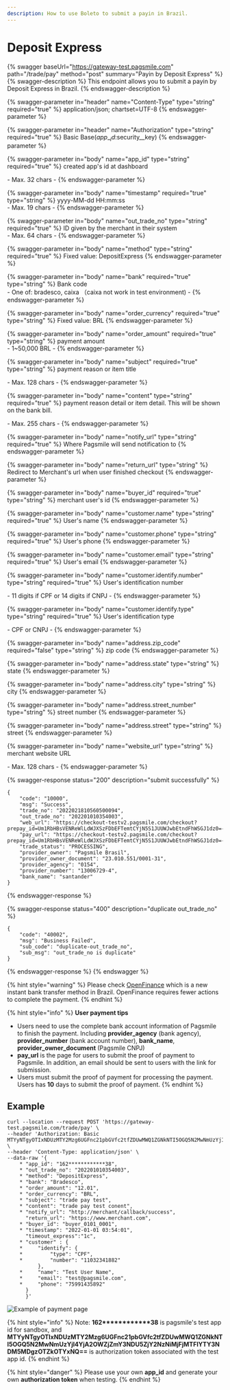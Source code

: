 ```yaml
---
description: How to use Boleto to submit a payin in Brazil.
---
```


# Deposit Express

{% swagger baseUrl="https://gateway-test.pagsmile.com" path="/trade/pay" method="post" summary="Payin by Deposit Express" %}
{% swagger-description %}
This endpoint allows you to submit a payin by Deposit Express in Brazil.
{% endswagger-description %}

{% swagger-parameter in="header" name="Content-Type" type="string" required="true" %}
application/json; chartset=UTF-8
{% endswagger-parameter %}

{% swagger-parameter in="header" name="Authorization" type="string" required="true" %}
Basic Base($app\__id:$security\__key)
{% endswagger-parameter %}

{% swagger-parameter in="body" name="app_id" type="string" required="true" %}
created app's id at dashboard

\- Max. 32 chars -
{% endswagger-parameter %}

{% swagger-parameter in="body" name="timestamp" required="true" type="string" %}
yyyy-MM-dd HH:mm:ss\
\- Max. 19 chars -
{% endswagger-parameter %}

{% swagger-parameter in="body" name="out_trade_no" type="string" required="true" %}
ID given by the merchant in their system\
\- Max. 64 chars -&#x20;
{% endswagger-parameter %}

{% swagger-parameter in="body" name="method" type="string" required="true" %}
Fixed value: DepositExpress
{% endswagger-parameter %}

{% swagger-parameter in="body" name="bank" required="true" type="string" %}
Bank code\
\- One of: bradesco, caixa （caixa not work in test environment) -
{% endswagger-parameter %}

{% swagger-parameter in="body" name="order_currency" required="true" type="string" %}
Fixed value: BRL&#x20;
{% endswagger-parameter %}

{% swagger-parameter in="body" name="order_amount" required="true" type="string" %}
payment amount\
\- 1\~50,000 BRL -
{% endswagger-parameter %}

{% swagger-parameter in="body" name="subject" required="true" type="string" %}
payment reason or item title

\- Max. 128 chars -
{% endswagger-parameter %}

{% swagger-parameter in="body" name="content" type="string" required="true" %}
payment reason detail or item detail. This will be shown on the bank bill.

\- Max. 255 chars -
{% endswagger-parameter %}

{% swagger-parameter in="body" name="notify_url" type="string" required="true" %}
Where Pagsmile will send notification to
{% endswagger-parameter %}

{% swagger-parameter in="body" name="return_url" type="string" %}
Redirect to Merchant's url when user finished checkout
{% endswagger-parameter %}

{% swagger-parameter in="body" name="buyer_id" required="true" type="string" %}
merchant user's id
{% endswagger-parameter %}

{% swagger-parameter in="body" name="customer.name" type="string" required="true" %}
User's name
{% endswagger-parameter %}

{% swagger-parameter in="body" name="customer.phone" type="string" required="true" %}
User's phone
{% endswagger-parameter %}

{% swagger-parameter in="body" name="customer.email" type="string" required="true" %}
User's email
{% endswagger-parameter %}

{% swagger-parameter in="body" name="customer.identify.number" type="string" required="true" %}
User's identification number

\- 11 digits if CPF or 14 digits if CNPJ -
{% endswagger-parameter %}

{% swagger-parameter in="body" name="customer.identify.type" type="string" required="true" %}
User's identification type

\- CPF or CNPJ -
{% endswagger-parameter %}

{% swagger-parameter in="body" name="address.zip_code" required="false" type="string" %}
zip code
{% endswagger-parameter %}

{% swagger-parameter in="body" name="address.state" type="string" %}
state
{% endswagger-parameter %}

{% swagger-parameter in="body" name="address.city" type="string" %}
city
{% endswagger-parameter %}

{% swagger-parameter in="body" name="address.street_number" type="string" %}
street number
{% endswagger-parameter %}

{% swagger-parameter in="body" name="address.street" type="string" %}
street
{% endswagger-parameter %}

{% swagger-parameter in="body" name="website_url" type="string" %}
merchant website URL

\- Max. 128 chars -
{% endswagger-parameter %}

{% swagger-response status="200" description="submit successfully" %}
```
{
    "code": "10000",
    "msg": "Success",
    "trade_no": "2022021810560500094",
    "out_trade_no": "202201010354003",
    "web_url": "https://checkout-testv2.pagsmile.com/checkout?prepay_id=Um1RbHBsVENReWlLdWJXSzFDbEFTemtCYjN5S1JUUWJwbEtndFhWSGJ1dz0=-8357Fae6",
    "pay_url": "https://checkout-testv2.pagsmile.com/checkout?prepay_id=Um1RbHBsVENReWlLdWJXSzFDbEFTemtCYjN5S1JUUWJwbEtndFhWSGJ1dz0=-8357Fae6",
    "trade_status": "PROCESSING",
    "provider_owner": "Pagsmile Brasil",
    "provider_owner_document": "23.010.551/0001­-31",
    "provider_agency": "0154",
    "provider_number": "13006729-4",
    "bank_name": "santander"
}
```
{% endswagger-response %}

{% swagger-response status="400" description="duplicate out_trade_no" %}
```
{
    "code": "40002",
    "msg": "Business Failed",
    "sub_code": "duplicate-out_trade_no",
    "sub_msg": "out_trade_no is duplicate"
}
```
{% endswagger-response %}
{% endswagger %}

{% hint style="warning" %}
Please check [OpenFinance](openfinance.md) which is a new instant bank transfer method in Brazil. OpenFinance requires fewer actions to complete the payment.
{% endhint %}

{% hint style="info" %}
**User payment tips**

* Users need to use the complete bank account information of Pagsmile to finish the payment. Including **provider\_agency** (bank agency), **provider\_number** (bank account number), **bank\_name**, **provider\_owner\_document** (Pagsmile CNPJ)
* **pay\_url** is the page for users to submit the proof of payment to Pagsmile. In addition, an email should be sent to users with the link for submission.
* Users must submit the proof of payment for processing the payment. Users has **10** days to submit the proof of payment.
{% endhint %}

## Example

```
curl --location --request POST 'https://gateway-test.pagsmile.com/trade/pay' \
--header 'Authorization: Basic MTYyNTgyOTIxNDUzMTY2Mzg6UGFnc21pbGVfc2tfZDUwMWQ1ZGNkNTI5OGQ5N2MwNmUzYjI4YjA2OWZjZmY3NDU5ZjY2NzNiMjFjMTFlYTY3NDM5MDgzOTZkOTYxNQ==' \
--header 'Content-Type: application/json' \
--data-raw '{
    * "app_id": "162************38",
    * "out_trade_no": "202201010354003",
    * "method": "DepositExpress",
    * "bank": "Bradesco",
    * "order_amount": "12.01",
    * "order_currency": "BRL",
    * "subject": "trade pay test",
    * "content": "trade pay test conent",
    * "notify_url": "http://merchant/callback/success",
      "return_url": "https://www.merchant.com",
    * "buyer_id": "buyer_0101_0001",
    * "timestamp": "2022-01-01 03:54:01",
      "timeout_express":"1c",
    * "customer" : {
    *     "identify": {
    *         "type": "CPF",
    *         "number": "11032341882"
          },
    *     "name": "Test User Name",
    *     "email": "test@pagsmile.com",
    *     "phone": "75991435892"
      }
      }'
```

![Example of payment page](../../../.gitbook/assets/DepositExpress\_Santander.png)

{% hint style="info" %}
Note:  **162\*\*\*\*\*\*\*\*\*\*\*\*38** is pagsmile's test app id for sandbox, and **MTYyNTgyOTIxNDUzMTY2Mzg6UGFnc21pbGVfc2tfZDUwMWQ1ZGNkNTI5OGQ5N2MwNmUzYjI4YjA2OWZjZmY3NDU5ZjY2NzNiMjFjMTFlYTY3NDM5MDgzOTZkOTYxNQ==** is authorization token associated with the test app id.&#x20;
{% endhint %}

{% hint style="danger" %}
Please use your own **app\_id** and generate your own **authorization token** when testing.
{% endhint %}
